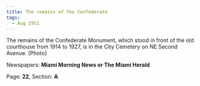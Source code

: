 ```yaml
---  
title: The remains of the Confederate  
tags:  
  - Aug 1951  
---  
```

  
The remains of the Confederate Monument, which stood in front of the old courthouse from 1914 to 1927, is in the City Cemetery on NE Second Avenue. [Photo]  
  
Newspapers: **Miami Morning News or The Miami Herald**  
  
Page: **22**, Section: **A** 
